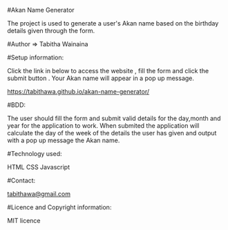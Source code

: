 #Akan Name Generator

The project is used to generate a user's Akan name based on the birthday details given through the form.

#Author => Tabitha Wainaina

#Setup information:

Click the link in below to access the website , fill the form and click the submit button . Your Akan name will appear in a pop up message.

https://tabithawa.github.io/akan-name-generator/

#BDD:

The user should fill the form and submit valid details for the day,month and year for the application to work.
When submited the application will calculate the day of the week of the details the user has given and output with a pop up message the Akan name.

#Technology used:

HTML
CSS
Javascript

#Contact:

tabithawa@gmail.com

#Licence and Copyright information:

MIT licence

